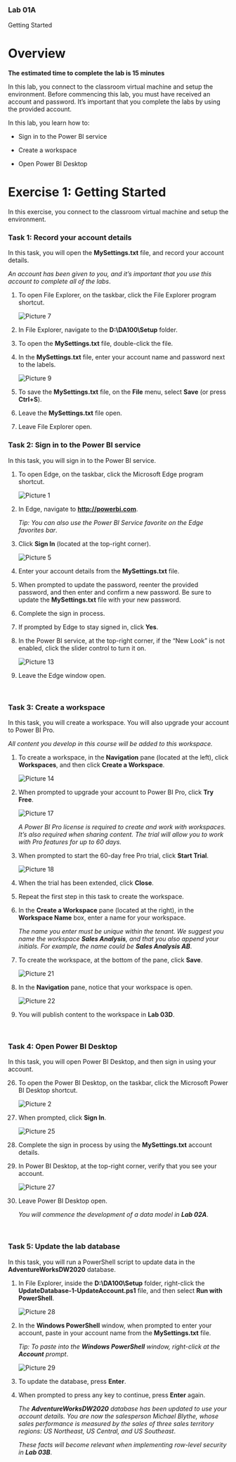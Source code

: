 

### Lab 01A

Getting Started

# Overview

**The estimated time to complete the lab is 15 minutes**

In this lab, you connect to the classroom virtual machine and setup the environment. Before commencing this lab, you must have received an account and password. It’s important that you complete the labs by using the provided account.

In this lab, you learn how to:

* Sign in to the Power BI service

* Create a workspace

* Open Power BI Desktop

# Exercise 1: Getting Started

In this exercise, you connect to the classroom virtual machine and setup the environment.

### Task 1: Record your account details

In this task, you will open the **MySettings.txt** file, and record your account details.

*An account has been given to you, and it’s important that you use this account to complete all of the labs*.

1. To open File Explorer, on the taskbar, click the File Explorer program shortcut.

    ![Picture 7](Linked_image_Files/PowerBI_Lab01A_image1.png)

2. In File Explorer, navigate to the **D:\DA100\Setup** folder.

3. To open the **MySettings.txt** file, double-click the file.

4. In the **MySettings.txt** file, enter your account name and password next to the labels.

    ![Picture 9](Linked_image_Files/PowerBI_Lab01A_image2.png)

5. To save the **MySettings.txt** file, on the **File** menu, select **Save** (or press **Ctrl+S**).

6. Leave the **MySettings.txt** file open.

7. Leave File Explorer open.

### Task 2: Sign in to the Power BI service

In this task, you will sign in to the Power BI service.

1. To open Edge, on the taskbar, click the Microsoft Edge program shortcut.

    ![Picture 1](Linked_image_Files/PowerBI_Lab01A_image3.png)

9. In Edge, navigate to **http://powerbi.com**.

    *Tip: You can also use the Power BI Service favorite on the Edge favorites bar*.

10. Click **Sign In** (located at the top-right corner).

    ![Picture 5](Linked_image_Files/PowerBI_Lab01A_image4.png)

11. Enter your account details from the **MySettings.txt** file.

12. When prompted to update the password, reenter the provided password, and then enter and confirm a new password. Be sure to update the **MySettings.txt** file with your new password.

13. Complete the sign in process.

14. If prompted by Edge to stay signed in, click **Yes**.

15. In the Power BI service, at the top-right corner, if the “New Look” is not enabled, click the slider control to turn it on.

    ![Picture 13](Linked_image_Files/PowerBI_Lab01A_image5.png)

16. Leave the Edge window open.

  
‎ 

### Task 3: Create a workspace

In this task, you will create a workspace. You will also upgrade your account to Power BI Pro.

*All content you develop in this course will be added to this workspace.*

1. To create a workspace, in the **Navigation** pane (located at the left), click **Workspaces**, and then click **Create a Workspace**.

    ![Picture 14](Linked_image_Files/PowerBI_Lab01A_image6.png)

18. When prompted to upgrade your account to Power BI Pro, click **Try Free**.

    ![Picture 17](Linked_image_Files/PowerBI_Lab01A_image7.png)

    *A Power BI Pro license is required to create and work with workspaces. It’s also required when sharing content. The trial will allow you to work with Pro features for up to 60 days.*

19. When prompted to start the 60-day free Pro trial, click **Start Trial**.

    ![Picture 18](Linked_image_Files/PowerBI_Lab01A_image8.png)

20. When the trial has been extended, click **Close**.

21. Repeat the first step in this task to create the workspace.

22. In the **Create a Workspace** pane (located at the right), in the **Workspace Name** box, enter a name for your workspace.

    *The name you enter must be unique within the tenant. We suggest you name the workspace **Sales Analysis**, and that you also append your initials. For example, the name could be **Sales Analysis AB***.

23. To create the workspace, at the bottom of the pane, click **Save**.

    ![Picture 21](Linked_image_Files/PowerBI_Lab01A_image9.png)

24. In the **Navigation** pane, notice that your workspace is open.

    ![Picture 22](Linked_image_Files/PowerBI_Lab01A_image10.png)

25. You will publish content to the workspace in **Lab 03D**.

  
‎ 

### Task 4: Open Power BI Desktop

In this task, you will open Power BI Desktop, and then sign in using your account.

26. To open the Power BI Desktop, on the taskbar, click the Microsoft Power BI Desktop shortcut.

    ![Picture 2](Linked_image_Files/PowerBI_Lab01A_image11.png)

27. When prompted, click **Sign In**.

    ![Picture 25](Linked_image_Files/PowerBI_Lab01A_image12.png)

28. Complete the sign in process by using the **MySettings.txt** account details.

29. In Power BI Desktop, at the top-right corner, verify that you see your account.

    ![Picture 27](Linked_image_Files/PowerBI_Lab01A_image13.png)

30. Leave Power BI Desktop open.

    *You will commence the development of a data model in **Lab 02A***.

  
‎ 

### Task 5: Update the lab database

In this task, you will run a PowerShell script to update data in the **AdventureWorksDW2020** database.

1. In File Explorer, inside the **D:\DA100\Setup** folder, right-click the **UpdateDatabase-1-UpdateAccount.ps1** file, and then select **Run with PowerShell**.

    ![Picture 28](Linked_image_Files/PowerBI_Lab01A_image14.png)

32. In the **Windows PowerShell** window, when prompted to enter your account, paste in your account name from the **MySettings.txt** file.

    *Tip: To paste into the **Windows PowerShell** window, right-click at the **Account** prompt*.

    ![Picture 29](Linked_image_Files/PowerBI_Lab01A_image15.png)

33. To update the database, press **Enter**.

34. When prompted to press any key to continue, press **Enter** again.

    *The **AdventureWorksDW2020** database has been updated to use your account details. You are now the salesperson Michael Blythe, whose sales performance is measured by the sales of three sales territory regions: US Northeast, US Central, and US Southeast*.

    *These facts will become relevant when implementing row-level security in **Lab 03B***.
